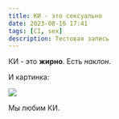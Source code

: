 ```yaml
---
title: КИ - это сексуально
date: 2023-08-16 17:41
tags: [CI, sex]
description: Тестовая запись
---
```

К﻿И - это **жирно**. Есть *наклон*.

И﻿ картинка:

![](/media/blood_vessels_structure.jpg)



М﻿ы любим КИ.